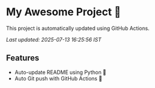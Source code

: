 # My Awesome Project 🚀

This project is automatically updated using GitHub Actions.

_Last updated: 2025-07-13 16:25:56 IST_

## Features
- Auto-update README using Python 🐍
- Auto Git push with GitHub Actions 🤖
